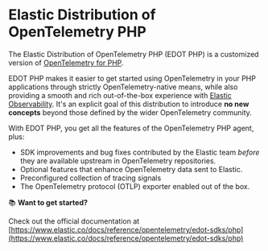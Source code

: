 # Elastic Distribution of OpenTelemetry PHP

The Elastic Distribution of OpenTelemetry PHP (EDOT PHP) is a customized version of [OpenTelemetry for PHP](https://opentelemetry.io/docs/languages/php).

EDOT PHP makes it easier to get started using OpenTelemetry in your PHP applications through strictly OpenTelemetry-native means, while also providing a smooth and rich out-of-the-box experience with [Elastic Observability](https://www.elastic.co/observability). It's an explicit goal of this distribution to introduce **no new concepts** beyond those defined by the wider OpenTelemetry community.

With EDOT PHP, you get all the features of the OpenTelemetry PHP agent, plus:

- SDK improvements and bug fixes contributed by the Elastic team _before_ they are available upstream in OpenTelemetry repositories.
- Optional features that enhance OpenTelemetry data sent to Elastic.
- Preconfigured collection of tracing signals
- The OpenTelemetry protocol (OTLP) exporter enabled out of the box.

📚 **Want to get started?**

Check out the official documentation at [https://www.elastic.co/docs/reference/opentelemetry/edot-sdks/php](https://www.elastic.co/docs/reference/opentelemetry/edot-sdks/php)

